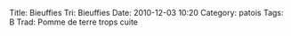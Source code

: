 Title: Bieuffies
Tri: Bieuffies
Date: 2010-12-03 10:20
Category: patois
Tags: B
Trad: Pomme de terre trops cuite
